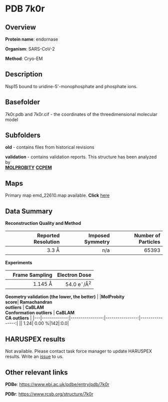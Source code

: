 # PDB 7k0r

## Overview

**Protein name**: endornase

**Organism**: SARS-CoV-2

**Method**: Cryo-EM

## Description

Nsp15 bound to uridine-5'-monophosphate and phosphate ions.

## Basefolder

7k0r.pdb and 7k0r.cif - the coordinates of the threedimensional molecular model

## Subfolders



**old** - contains files from historical revisions

**validation** - contains validation reports. This structure has been analyzed by <br>  [**MOLPROBITY**](https://github.com/thorn-lab/coronavirus_structural_task_force/tree/master/pdb/endornase/SARS-CoV-2/7k0r/validation/molprobity)   [**CCPEM**](https://github.com/thorn-lab/coronavirus_structural_task_force/tree/master/pdb/endornase/SARS-CoV-2/7k0r/validation/ccpem-validation) 



## Maps

Primary map emd_22610.map available. **Click** [here](http://ftp.wwpdb.org/pub/emdb/structures/EMD-22610/map/) 

## Data Summary
**Reconstruction Quality and Method**

|   | Reported Resolution | Imposed Symmetry | Number of Particles |
|---|-------------:|----------------:|--------------:|
|   |3.3 Å|n/a|65393|

**Experiments**

|   | Frame Sampling | Electron Dose |
|---|-------------:|----------------:|
|   |1.145 Å|54.0 e<sup>-</sup>/Å<sup>2</sup>|

**Geometry validation (the lower, the better)**
|   |**MolProbity<br>score**| **Ramachandran<br>outliers** | **CaBLAM<br>Conformation outliers** | **CaBLAM<br>CA outliers** |
|---|-------------:|----------------:|----------------:|----------------:|
||  1.24|  0.00 %|142|:0.0|

## HARUSPEX results

Not available. Please contact task force manager to update HARUSPEX results. Write an [issue](https://github.com/thorn-lab/coronavirus_structural_task_force/issues) to us.

## Other relevant links 
**PDBe**:  https://www.ebi.ac.uk/pdbe/entry/pdb/7k0r
 
**PDBr**: https://www.rcsb.org/structure/7k0r 
